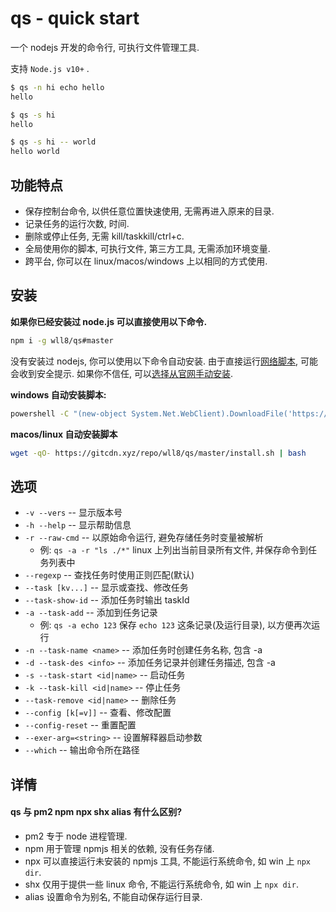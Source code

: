 # qs - quick start
一个 nodejs 开发的命令行, 可执行文件管理工具.

支持 `Node.js v10+` .

``` sh
$ qs -n hi echo hello
hello

$ qs -s hi
hello

$ qs -s hi -- world
hello world
```

## 功能特点
- 保存控制台命令, 以供任意位置快速使用, 无需再进入原来的目录.
- 记录任务的运行次数, 时间.
- 删除或停止任务, 无需 kill/taskkill/ctrl+c.
- 全局使用你的脚本, 可执行文件, 第三方工具, 无需添加环境变量.
- 跨平台, 你可以在 linux/macos/windows 上以相同的方式使用.


## 安装
**如果你已经安装过 node.js 可以直接使用以下命令.**
``` sh
npm i -g wll8/qs#master
```

没有安装过 nodejs, 你可以使用以下命令自动安装. 由于直接运行[网络脚本](https://gitcdn.xyz/repo/wll8/qs/master/install.bat), 可能会收到安全提示. 如果你不信任, 可以[选择从官网手动安装](https://nodejs.org/en/download/).

**windows 自动安装脚本:**
``` sh
powershell -C "(new-object System.Net.WebClient).DownloadFile('https://gitcdn.xyz/repo/wll8/qs/master/install.bat', 'install.bat'); start-process install.bat"
```

**macos/linux 自动安装脚本**
``` sh
wget -qO- https://gitcdn.xyz/repo/wll8/qs/master/install.sh | bash
```

## 选项
- `-v --vers` -- 显示版本号
- `-h --help` -- 显示帮助信息
- `-r --raw-cmd` -- 以原始命令运行, 避免存储任务时变量被解析
  - 例: `qs -a -r "ls ./*"` linux 上列出当前目录所有文件, 并保存命令到任务列表中
- `--regexp` -- 查找任务时使用正则匹配(默认)
- `--task [kv...]` -- 显示或查找、修改任务
- `--task-show-id` -- 添加任务时输出 taskId
- `-a --task-add` -- 添加到任务记录
  - 例: `qs -a echo 123` 保存 `echo 123` 这条记录(及运行目录), 以方便再次运行
- `-n --task-name <name>` -- 添加任务时创建任务名称, 包含 -a
- `-d --task-des <info>` -- 添加任务记录并创建任务描述, 包含 -a
- `-s --task-start <id|name>` -- 启动任务
- `-k --task-kill <id|name>` -- 停止任务
- `--task-remove <id|name>` -- 删除任务
- `--config [k[=v]]` -- 查看、修改配置
- `--config-reset` -- 重置配置
- `--exer-arg=<string>` -- 设置解释器启动参数
- `--which` -- 输出命令所在路径

## 详情
#### qs 与 pm2 npm npx shx alias 有什么区别?
  - pm2 专于 node 进程管理.
  - npm 用于管理 npmjs 相关的依赖, 没有任务存储.
  - npx 可以直接运行未安装的 npmjs 工具, 不能运行系统命令, 如 win 上 `npx dir`.
  - shx 仅用于提供一些 linux 命令, 不能运行系统命令, 如 win 上 `npx dir`.
  - alias 设置命令为别名, 不能自动保存运行目录.
